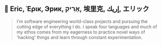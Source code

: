## 👋 Eric, Έρικ, Эрик, אֶרִיק, 埃里克, إريك, エリック
> I'm software engineering world-class projects and pursuing the cutting edge of everything I do. 
> I speak four languages and much of my ethos comes from my eagerness to practice novel ways of 'hacking' things and learn through constant experimentation.
